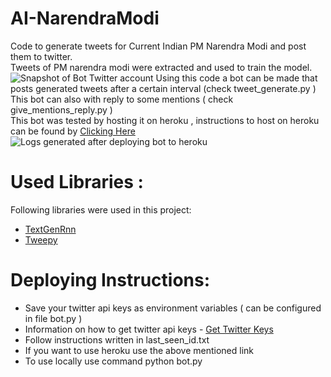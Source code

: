 # AI-NarendraModi
Code to generate tweets for Current Indian PM Narendra Modi and post them to twitter.    
Tweets of PM narendra modi were extracted and used to train the model.   
![Snapshot of Bot Twitter account](https://github.com/rohan-aggarwal/AI-NarendraModi/blob/master/Screen%20shots/02-posted-tweets.PNG)
Using this code a bot can be made that posts generated tweets after a certain interval (check tweet_generate.py )    
This bot can also with reply to some mentions ( check give_mentions_reply.py )        
This bot was tested by hosting it on heroku , instructions to host on heroku can be found by <a href="https://devcenter.heroku.com/articles/git" target="_blank">Clicking Here</a>    
![Logs generated after deploying bot to heroku](https://github.com/rohan-aggarwal/AI-NarendraModi/blob/master/Screen%20shots/01-heroku-logs.PNG)

# Used Libraries :
Following libraries were used in this project:    
* <a href="https://github.com/minimaxir/textgenrnn" target="_blank">TextGenRnn</a>
* <a href="https://github.com/tweepy/tweepy" target="_blank">Tweepy</a>    

# Deploying Instructions:
* Save your twitter api keys as environment variables ( can be configured in file bot.py )   
* Information on how to get twitter api keys - <a href="https://themepacific.com/how-to-generate-api-key-consumer-token-access-key-for-twitter-oauth/994/" target="_blank">Get Twitter Keys</a>    
* Follow instructions written in last_seen_id.txt
* If you want to use heroku use the above mentioned link
* To use locally use command python bot.py
